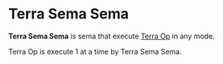 # Terra Sema Sema


**Terra Sema Sema** is sema that execute [Terra Op](../../TerraOp/a.md) in any mode.



Terra Op is execute 1 at a time by Terra Sema Sema.
